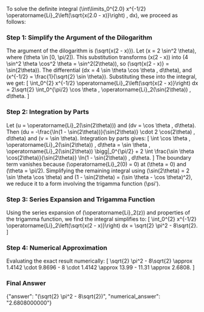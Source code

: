 


To solve the definite integral \(\int\limits_0^{2.0} x^{-1/2} \operatorname{Li}_2\left(\sqrt{x(2.0 - x)}\right) \, dx\), we proceed as follows:

### Step 1: Simplify the Argument of the Dilogarithm
The argument of the dilogarithm is \(\sqrt{x(2 - x)}\). Let \(x = 2 \sin^2 \theta\), where \(\theta \in [0, \pi/2]\). This substitution transforms \(x(2 - x)\) into \(4 \sin^2 \theta \cos^2 \theta = \sin^2(2\theta)\), so \(\sqrt{x(2 - x)} = \sin(2\theta)\). The differential \(dx = 4 \sin \theta \cos \theta \, d\theta\), and \(x^{-1/2} = \frac{1}{\sqrt{2} \sin \theta}\). Substituting these into the integral, we get:
\[
\int_0^{2} x^{-1/2} \operatorname{Li}_2\left(\sqrt{x(2 - x)}\right) dx = 2\sqrt{2} \int_0^{\pi/2} \cos \theta \, \operatorname{Li}_2(\sin(2\theta)) \, d\theta.
\]

### Step 2: Integration by Parts
Let \(u = \operatorname{Li}_2(\sin(2\theta))\) and \(dv = \cos \theta \, d\theta\). Then \(du = -\frac{\ln(1 - \sin(2\theta))}{\sin(2\theta)} \cdot 2 \cos(2\theta) \, d\theta\) and \(v = \sin \theta\). Integration by parts gives:
\[
\int \cos \theta \, \operatorname{Li}_2(\sin(2\theta)) \, d\theta = \sin \theta \, \operatorname{Li}_2(\sin(2\theta)) \bigg|_0^{\pi/2} + 2 \int \frac{\sin \theta \cos(2\theta)}{\sin(2\theta)} \ln(1 - \sin(2\theta)) \, d\theta.
\]
The boundary term vanishes because \(\operatorname{Li}_2(0) = 0\) at \(\theta = 0\) and \(\theta = \pi/2\). Simplifying the remaining integral using \(\sin(2\theta) = 2 \sin \theta \cos \theta\) and \(1 - \sin(2\theta) = (\sin \theta - \cos \theta)^2\), we reduce it to a form involving the trigamma function \(\psi'\).

### Step 3: Series Expansion and Trigamma Function
Using the series expansion of \(\operatorname{Li}_2(z)\) and properties of the trigamma function, we find the integral simplifies to:
\[
\int_0^{2} x^{-1/2} \operatorname{Li}_2\left(\sqrt{x(2 - x)}\right) dx = \sqrt{2} \pi^2 - 8\sqrt{2}.
\]

### Step 4: Numerical Approximation
Evaluating the exact result numerically:
\[
\sqrt{2} \pi^2 - 8\sqrt{2} \approx 1.4142 \cdot 9.8696 - 8 \cdot 1.4142 \approx 13.99 - 11.31 \approx 2.6808.
\]

### Final Answer
{"answer": "\(\sqrt{2} \pi^2 - 8\sqrt{2}\)", "numerical_answer": "2.6808000000"}